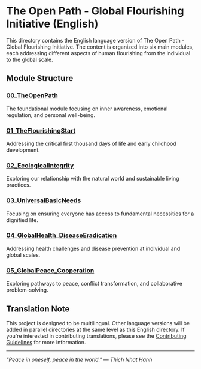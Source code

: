 # The Open Path - Global Flourishing Initiative (English)

This directory contains the English language version of The Open Path - Global Flourishing Initiative. The content is organized into six main modules, each addressing different aspects of human flourishing from the individual to the global scale.

## Module Structure

### [00_TheOpenPath](../00_TheOpenPath/README.md)
The foundational module focusing on inner awareness, emotional regulation, and personal well-being.

### [01_TheFlourishingStart](01_TheFlourishingStart/README.md)
Addressing the critical first thousand days of life and early childhood development.

### [02_EcologicalIntegrity](02_EcologicalIntegrity/README.md)
Exploring our relationship with the natural world and sustainable living practices.

### [03_UniversalBasicNeeds](03_UniversalBasicNeeds/README.md)
Focusing on ensuring everyone has access to fundamental necessities for a dignified life.

### [04_GlobalHealth_DiseaseEradication](04_GlobalHealth_DiseaseEradication/README.md)
Addressing health challenges and disease prevention at individual and global scales.

### [05_GlobalPeace_Cooperation](05_GlobalPeace_Cooperation/README.md)
Exploring pathways to peace, conflict transformation, and collaborative problem-solving.

## Translation Note

This project is designed to be multilingual. Other language versions will be added in parallel directories at the same level as this English directory. If you're interested in contributing translations, please see the [Contributing Guidelines](../CONTRIBUTING.md) for more information.

---

*"Peace in oneself, peace in the world." — Thich Nhat Hanh*
